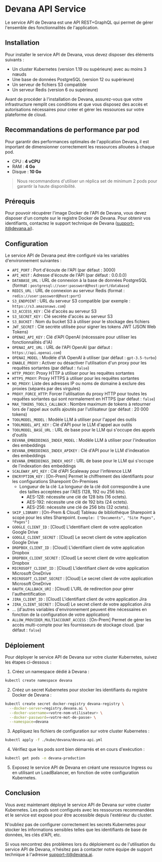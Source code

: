 # Devana API Service

Le service API de Devana est une API REST+GraphQL qui permet de gérer l'ensemble des fonctionnalités de l'application.

## Installation

Pour installer le service API de Devana, vous devez disposer des éléments suivants :

- Un cluster Kubernetes (version 1.19 ou supérieure) avec au moins 3 nœuds
- Une base de données PostgreSQL (version 12 ou supérieure)
- Un serveur de fichiers S3 compatible
- Un serveur Redis (version 6 ou supérieure)

Avant de procéder à l'installation de Devana, assurez-vous que votre infrastructure remplit ces conditions et que vous disposez des accès et autorisations nécessaires pour créer et gérer les ressources sur votre plateforme de cloud.

## Recommandations de performance par pod

Pour garantir des performances optimales de l'application Devana, il est important de dimensionner correctement les ressources allouées à chaque pod.

- CPU : **4 vCPU**
- RAM : **4 Go**
- Disque : **10 Go**

> Nous recommandons d'utiliser un réplica set de minimum 2 pods pour garantir la haute disponibilité.

## Prérequis

Pour pouvoir récupérer l'image Docker de l'API de Devana, vous devez disposer d'un compte sur le registre Docker de Devana. Pour obtenir vos identifiants, contactez le support technique de Devana (support-it@devana.ai).

## Configuration

Le service API de Devana peut être configuré via les variables d'environnement suivantes :

- `API_PORT` : Port d'écoute de l'API (par défaut : 3000)
- `API_HOST` : Adresse d'écoute de l'API (par défaut : 0.0.0.0)
- `DATABASE_URL` : URL de connexion à la base de données PostgreSQL (format : `postgresql://user:password@host:port/database`)
- `REDIS_URL` : URL de connexion au serveur Redis (format : `redis://user:password@host:port`)
- `S3_ENDPOINT` : URL du serveur S3 compatible (par exemple : `https://s3.amazonaws.com`)
- `S3_ACCESS_KEY` : Clé d'accès au serveur S3
- `S3_SECRET_KEY` : Clé secrète d'accès au serveur S3
- `S3_BUCKET` : Nom du bucket S3 à utiliser pour le stockage des fichiers
- `JWT_SECRET` : Clé secrète utilisée pour signer les tokens JWT (JSON Web Tokens)
- `OPENAI_API_KEY` : Clé d'API OpenAI (nécessaire pour utiliser les fonctionnalités d'IA)
- `OPENAI_API_URL` : URL de l'API OpenAI (par défaut : `https://api.openai.com`)
- `OPENAI_MODEL` : Modèle d'IA OpenAI à utiliser (par défaut : `gpt-3.5-turbo`)
- `ENABLE_PROXY` : Activer ou désactiver l'utilisation d'un proxy pour les requêtes sortantes (par défaut : `false`)
- `HTTP_PROXY`: Proxy HTTP à utiliser pour les requêtes sortantes
- `HTTPS_PROXY`: Proxy HTTPS à utiliser pour les requêtes sortantes
- `NO_PROXY`: Liste des adresses IP ou noms de domaine à exclure des proxies (séparés par des virgules)
- `PROXY_FORCE_HTTP`: Forcer l'utilisation du proxy HTTP pour toutes les requêtes sortantes qui sont normalement en HTTPS (par défaut : `false`)
- `MAX_TOKENS_TOOLS_CALLBACK` : Nombre maximum de tokens à retourner lors de l'appel aux outils ajoutés par l'utilisateur (par défaut : 20 000 tokens)
- `TOOLMODEL_MODEL` : Modèle LLM à utiliser pour l'appel des outils
- `TOOLMODEL_API_KEY` : Clé d'API pour le LLM d'appel aux outils
- `TOOLMODEL_BASE_URL` : URL de base pour le LLM qui s'occupe des appels d'outils
- `DEVANA_EMBEDDINGS_INDEX_MODEL` : Modèle LLM à utiliser pour l'indexation des embeddings
- `DEVANA_EMBEDDINGS_INDEX_APIKEY` : Clé d'API pour le LLM d'indexation des embeddings
- `DEVANA_EMBEDDINGS_INDEX_HOST` : URL de base pour le LLM qui s'occupe de l'indexation des embeddings
- `SCALEWAY_API_KEY` : Clé d'API Scaleway pour l'inférence LLM
- `ENCRYPTION_KEY` : [On-Prem] Permet le chiffrement des identifiants pour les configurations Sharepoint On-Premises
  - Longueur de la clé :La longueur de la clé doit correspondre à une des tailles acceptées par l'AES (128, 192 ou 256 bits).
    - AES-128: nécessite une clé de 128 bits (16 octets).
    - AES-192: nécessite une clé de 192 bits (24 octets).
    - AES-256: nécessite une clé de 256 bits (32 octets).
- `SKIP_LIBRARY` : [On-Prem & Cloud] Tableau de bibliothèque Sharepoint à scopé pour les sites Sharepoint. `Exemple: ["Documents", "Site Pages", "Pages"]`
- `GOOGLE_CLIENT_ID` : [Cloud]	L'identifiant client de votre application Google Drive	
- `GOOGLE_CLIENT_SECRET` : [Cloud] Le secret client de votre application Google Drive
- `DROPBOX_CLIENT_ID` : [Cloud]	L'identifiant client de votre application Dropbox	
- `DROPBOX_CLIENT_SECRET` : [Cloud] Le secret client de votre application Dropbox	
- `MICROSOFT_CLIENT_ID` : [Cloud] L'identifiant client de votre application Microsoft OneDrive	
- `MICROSOFT_CLIENT_SECRET` : [Cloud] Le secret client de votre application Microsoft OneDrive	
- `OAUTH_CALLBACK_URI` : [Cloud] L'URL de redirection pour gérer l'authentification	
- `JIRA_CLIENT_ID` : [Cloud] L'identifiant client de votre application Jira	
- `JIRA_CLIENT_SECRET` : [Cloud] Le secret client de votre application Jira
- ... (d'autres variables d'environnement peuvent être nécessaires en fonction de la configuration de votre application)
- `ALLOW_PROVIDER_MULTIACCOUNT_ACCESS` : [On-Prem] Permet de gérer les accès multi-compte pour les fournisseurs de stockage cloud. (par défaut : `false`)

## Déploiement

Pour déployer le service API de Devana sur votre cluster Kubernetes, suivez les étapes ci-dessous :

1. Créez un namespace dédié à Devana :

```bash
kubectl create namespace devana
```

2. Créez un secret Kubernetes pour stocker les identifiants du registre Docker de Devana :

```bash
kubectl create secret docker-registry devana-registry \
  --docker-server=registry.devana.ai \
  --docker-username=<votre-nom-utilisateur> \
  --docker-password=<votre-mot-de-passe> \
  --namespace=devana
```

3. Appliquez les fichiers de configuration sur votre cluster Kubernetes :

```bash
kubectl apply -f ./kube/devana/devana-api.yml
```

4. Vérifiez que les pods sont bien démarrés et en cours d'exécution :

```bash
kubectl get pods -n devana-production
```

5. Exposez le service API de Devana en créant une ressource Ingress ou en utilisant un LoadBalancer, en fonction de votre configuration Kubernetes.

## Conclusion

Vous avez maintenant déployé le service API de Devana sur votre cluster Kubernetes. Les pods sont configurés avec les ressources recommandées et le service est exposé pour être accessible depuis l'extérieur du cluster.

N'oubliez pas de configurer correctement les secrets Kubernetes pour stocker les informations sensibles telles que les identifiants de base de données, les clés d'API, etc.

Si vous rencontrez des problèmes lors du déploiement ou de l'utilisation du service API de Devana, n'hésitez pas à contacter notre équipe de support technique à l'adresse support-it@devana.ai.
